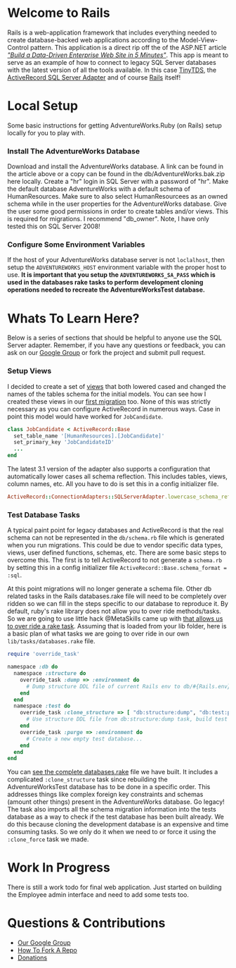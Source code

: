 
# Welcome to Rails

Rails is a web-application framework that includes everything needed to create database-backed web applications according to the Model-View-Control pattern. This application is a direct rip off the of the ASP.NET article [_"Build a Data-Driven Enterprise Web Site in 5 Minutes"_](http://msdn.microsoft.com/da-dk/magazine/gg535665%28en-us%29.aspx). This app is meant to serve as an example of how to connect to legacy SQL Server databases with the latest version of all the tools available. In this case [TinyTDS](https://github.com/rails-sqlserver/tiny_tds), the [ActiveRecord SQL Server Adapter](https://github.com/rails-sqlserver/activerecord-sqlserver-adapter) and of course [Rails](http://rubyonrails.org/) itself! 


# Local Setup

Some basic instructions for getting AdventureWorks.Ruby (on Rails) setup locally for you to play with.

### Install The AdventureWorks Database

Download and install the AdventureWorks database. A link can be found in the article above or a copy can be found in the db/AdventureWorks.bak.zip here locally. Create a "hr" login in SQL Server with a password of "hr". Make the default database AdventureWorks with a default schema of HumanResources. Make sure to also select HumanResourcees as an owned schema while in the user properties for the AdventureWorks database. Give the user some good permissions in order to create tables and/or views. This is required for migrations. I recommend "db_owner". Note, I have only tested this on SQL Server 2008!

### Configure Some Environment Variables

If the host of your AdventureWorks database server is not `loclalhost`, then setup the `ADVENTUREWORKS_HOST` environment variable with the proper host to use. **It is important that you setup the `ADVENTUREWORKS_SA_PASS` which is used in the databases rake tasks to perform development cloning operations needed to recreate the AdventureWorksTest database.**


# Whats To Learn Here?

Below is a series of sections that should be helpful to anyone use the SQL Server adapter. Remember, if you have any questions or feedback, you can ask on our [Google Group](http://groups.google.com/group/rails-sqlserver-adapter) or fork the project and submit pull request.

### Setup Views

I decided to create a set of [views](https://github.com/rails-sqlserver/AdventureWorks.Ruby/tree/master/db/views) that both lowered cased and changed the names of the tables schema for the initial models. You can see how I created these views in our [first migration](https://github.com/rails-sqlserver/AdventureWorks.Ruby/blob/master/db/migrate/20110215024229_create_views.rb) too. None of this was strictly necessary as you can configure ActiveRecord in numerous ways. Case in point this model would have worked for `JobCandidate`.

```ruby
class JobCandidate < ActiveRecord::Base
  set_table_name '[HumanResources].[JobCandidate]'
  set_primary_key 'JobCandidateID'
  ...
end
```
The latest 3.1 version of the adapter also supports a configuration that automatically lower cases all schema reflection. This includes tables, views, column names, etc. All you have to do is set this in a config initializer file.

```ruby
ActiveRecord::ConnectionAdapters::SQLServerAdapter.lowercase_schema_reflection = true
```

### Test Database Tasks

A typical paint point for legacy databases and ActiveRecord is that the real schema can not be represented in the `db/schema.rb` file which is generated when you run migrations. This could be due to vendor specific data types, views, user defined functions, schemas, etc. There are some basic steps to overcome this. The first is to tell ActiveRecord to not generate a `schema.rb` by setting this in a config initializer file `ActiveRecord::Base.schema_format = :sql`.

At this point migrations will no longer generate a schema file. Other db related tasks in the Rails databases.rake file will need to be completely over ridden so we can fill in the steps specific to our database to reproduce it. By default, ruby's rake library does not allow you to over ride methods/tasks. So we are going to use little hack @MetaSkills came up with [that allows us to over ride a rake task](https://github.com/rails-sqlserver/AdventureWorks.Ruby/blob/master/lib/override_task.rb). Assuming that is loaded from your lib folder, here is a basic plan of what tasks we are going to over ride in our own `lib/tasks/databases.rake` file.

```ruby
require 'override_task'

namespace :db do
  namespace :structure do
    override_task :dump => :environment do
      # Dump structure DDL file of current Rails env to db/#{Rails.env}_structure.sql
    end
  end
  namespace :test do
    override_task :clone_structure => [ "db:structure:dump", "db:test:purge" ] do
      # Use structure DDL file from db:structure:dump task, build test database...
    end
    override_task :purge => :environment do
      # Create a new empty test database...
    end
  end
end
```
You can [see the complete databases.rake](https://github.com/rails-sqlserver/AdventureWorks.Ruby/blob/master/lib/tasks/databases.rake) file we have built. It includes a complicated `:clone_structure` task since rebuilding the AdventureWorksTest database has to be done in a specific order. This addresses things like complex foreign key constraints and schemas (amount other things) present in the AdventureWorks database. Go legacy! The task also imports all the schema migration information into the tests database as a way to check if the test database has been built already. We do this because cloning the development database is an expensive and time consuming tasks. So we only do it when we need to or force it using the `:clone_force` task we made.


# Work In Progress

There is still a work todo for final web application. Just started on building the Employee admin interface and need to add some tests too.


# Questions & Contributions

* [Our Google Group](http://groups.google.com/group/rails-sqlserver-adapter)
* [How To Fork A Repo](http://help.github.com/fork-a-repo/)
* [Donations](http://pledgie.com/campaigns/15531)


